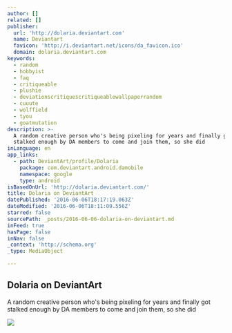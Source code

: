 ```yaml
---
author: []
related: []
publisher:
  url: 'http://dolaria.deviantart.com'
  name: Deviantart
  favicon: 'http://i.deviantart.net/icons/da_favicon.ico'
  domain: dolaria.deviantart.com
keywords:
  - random
  - hobbyist
  - faq
  - critiqueable
  - plushie
  - deviationscritiquescritiqueablewallpaperrandom
  - cuuute
  - wolffield
  - tyou
  - goatmutation
description: >-
  A random creative person who's being pixeling for years and finally got
  stalked enough by DA members to come and join them, so she did
inLanguage: en
app_links:
  - path: DeviantArt/profile/Dolaria
    package: com.deviantart.android.damobile
    namespace: google
    type: android
isBasedOnUrl: 'http://dolaria.deviantart.com/'
title: Dolaria on DeviantArt
datePublished: '2016-06-06T18:17:19.063Z'
dateModified: '2016-06-06T18:11:09.556Z'
starred: false
sourcePath: _posts/2016-06-06-dolaria-on-deviantart.md
inFeed: true
hasPage: false
inNav: false
_context: 'http://schema.org'
_type: MediaObject

---
```

<article style=""><h1>Dolaria on DeviantArt</h1><p>A random creative person who's being pixeling for years and finally got stalked enough by DA members to come and join them, so she did</p><img src="http://a.deviantart.net/avatars/d/o/dolaria.gif?3" /></article>